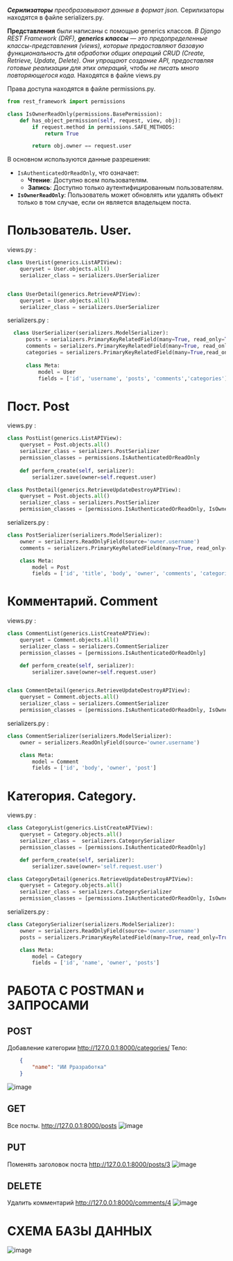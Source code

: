 ***Серилизаторы** преобразовывают данные в формат json.*
Серилизаторы находятся в файле serializers.py.

**Представления** были написаны с помощью generics классов. *В Django REST Framework (DRF), **generics классы** — это предопределенные классы-представления (views), которые предоставляют базовую функциональность для обработки общих операций CRUD (Create, Retrieve, Update, Delete). Они упрощают создание API, предоставляя готовые реализации для этих операций, чтобы не писать много повторяющегося кода.* Находятся в файле views.py

Права доступа находятся в файле permissions.py.
```python
from rest_framework import permissions

class IsOwnerReadOnly(permissions.BasePermission):
    def has_object_permission(self, request, view, obj):
        if request.method in permissions.SAFE_METHODS:
            return True

        return obj.owner == request.user
```

В основном используются данные разрешения:
- `IsAuthenticatedOrReadOnly`, что означает:
    - **Чтение**: Доступно всем пользователям.
    - **Запись**: Доступно только аутентифицированным пользователям.
- **`IsOwnerReadOnly`**: Пользователь может обновлять или удалять объект только в том случае, если он является владельцем поста.
# Пользователь. User.
views.py :
```python
class UserList(generics.ListAPIView):
    queryset = User.objects.all()
    serializer_class = serializers.UserSerializer


class UserDetail(generics.RetrieveAPIView):
    queryset = User.objects.all()
    serializer_class = serializers.UserSerializer
```
serializers.py :
```python
  class UserSerializer(serializers.ModelSerializer):
      posts = serializers.PrimaryKeyRelatedField(many=True, read_only=True)
      comments = serializers.PrimaryKeyRelatedField(many=True, read_only=True)
      categories = serializers.PrimaryKeyRelatedField(many=True,read_only=True)
  
      class Meta:
          model = User
          fields = ['id', 'username', 'posts', 'comments','categories']
```

# Пост. Post
views.py :
```python
class PostList(generics.ListAPIView):  
    queryset = Post.objects.all()  
    serializer_class = serializers.PostSerializer  
    permission_classes = permissions.IsAuthenticatedOrReadOnly  
    
    def perform_create(self, serializer):  
        serializer.save(owner=self.request.user)

class PostDetail(generics.RetrieveUpdateDestroyAPIView):
    queryset = Post.objects.all()
    serializer_class = serializers.PostSerializer
    permission_classes = [permissions.IsAuthenticatedOrReadOnly, IsOwnerReadOnly]
```
serializers.py :
```python
class PostSerializer(serializers.ModelSerializer):
    owner = serializers.ReadOnlyField(source='owner.username')
    comments = serializers.PrimaryKeyRelatedField(many=True, read_only=True)

    class Meta:
        model = Post
        fields = ['id', 'title', 'body', 'owner', 'comments', 'categories']
```
# Комментарий. Comment 
views.py :
```python
class CommentList(generics.ListCreateAPIView):
    queryset = Comment.objects.all()
    serializer_class = serializers.CommentSerializer
    permission_classes = [permissions.IsAuthenticatedOrReadOnly]

    def perform_create(self, serializer):
        serializer.save(owner=self.request.user)


class CommentDetail(generics.RetrieveUpdateDestroyAPIView):
    queryset = Comment.objects.all()
    serializer_class = serializers.CommentSerializer
    permission_classes = [permissions.IsAuthenticatedOrReadOnly, IsOwnerReadOnly]
```
serializers.py :
```python
class CommentSerializer(serializers.ModelSerializer):
    owner = serializers.ReadOnlyField(source='owner.username')

    class Meta:
        model = Comment
        fields = ['id', 'body', 'owner', 'post']
```
# Категория. Category.
views.py :
```python
class CategoryList(generics.ListCreateAPIView):
    queryset = Category.objects.all()
    serializer_class =  serializers.CategorySerializer
    permission_classes = [permissions.IsAuthenticatedOrReadOnly]

    def perform_create(self, serializer):
        serializer.save(owner='self.request.user')

class CategoryDetail(generics.RetrieveUpdateDestroyAPIView):
    queryset = Category.objects.all()
    serializer_class = serializers.CategorySerializer
    permission_classes = [permissions.IsAuthenticatedOrReadOnly, IsOwnerReadOnly]
```
serializers.py :
```python
class CategorySerializer(serializers.ModelSerializer):
    owner = serializers.ReadOnlyField(source='owner.username')
    posts = serializers.PrimaryKeyRelatedField(many=True, read_only=True)

    class Meta:
        model = Category
        fields = ['id', 'name', 'owner', 'posts']
```
# РАБОТА С POSTMAN и ЗАПРОСАМИ
## POST
Добавление категории http://127.0.0.1:8000/categories/
Тело:
```json
    {
        "name": "ИИ Рразработка"
    }
```
![image](https://github.com/user-attachments/assets/df41fa5a-49e6-4a17-b51b-df5702721ec5)

## GET
Все посты. http://127.0.0.1:8000/posts
![image](https://github.com/user-attachments/assets/f3661807-a133-417a-8ef9-bc461aed0858)

## PUT
Поменять заголовок поста http://127.0.0.1:8000/posts/3
![image](https://github.com/user-attachments/assets/d6953a2b-0a46-431f-a614-e9c24c7bbe98)

## DELETE
Удалить комментарий http://127.0.0.1:8000/comments/4
![image](https://github.com/user-attachments/assets/5b65e6db-482f-4e1e-beed-695e2a0724ac)

# СХЕМА БАЗЫ ДАННЫХ
![image](https://github.com/user-attachments/assets/7e52e71a-cdaf-4167-9a01-8eeaf49806e4)
